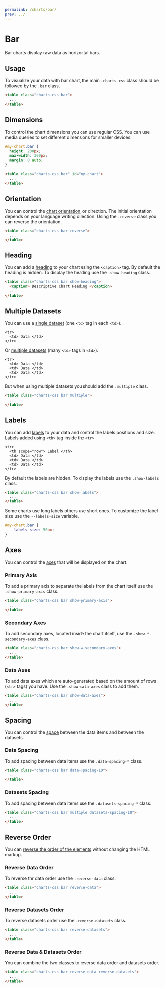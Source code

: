 ```yaml
---
permalink: /charts/bar/
prev: ../
---
```


# Bar

Bar charts display raw data as horizontal bars.

## Usage

To visualize your data with bar chart, the main `.charts-css` class should be followed by the `.bar` class.

```html
<table class="charts-css bar">
  ...
</table>
```

## Dimensions

To control the chart dimensions you can use regular CSS. You can use media queries to set different dimensions for smaller devices.

```css
#my-chart.bar {
  height: 200px;
  max-width: 300px;
  margin: 0 auto;
}
```

```html
<table class="charts-css bar" id="my-chart">
  ...
</table>
```

<code-example code-example-id="bar-example-1">
<template v-slot:css-code>
#bar-example-1 {
  height: 200px;
  max-width: 300px;
  margin: 0 auto;
}
</template>
<template v-slot:html-code>
<table class="charts-css bar" id="bar-example-1">

  <caption> Bar Example #1 </caption>

  <tbody>
    <tr>
      <td style="--size: 0.2"> </td>
    </tr>
    <tr>
      <td style="--size: 0.4"> </td>
    </tr>
    <tr>
      <td style="--size: 0.6"> </td>
    </tr>
    <tr>
      <td style="--size: 0.8"> </td>
    </tr>
    <tr>
      <td style="--size: 1"> </td>
    </tr>
  </tbody>

</table>
</template>
</code-example>

## Orientation

You can control the [chart orientation](../components/orientation/), or direction. The initial orientation depends on your language writing direction. Using the `.reverse` class you can reverse the orientation.

```html
<table class="charts-css bar reverse">
  ...
</table>
```

<code-example code-example-id="bar-example-2">
<template v-slot:css-code>
#bar-example-2 {
  height: 200px;
  max-width: 300px;
  margin: 0 auto;
}
</template>
<template v-slot:html-code>
<table class="charts-css bar reverse" id="bar-example-2">

  <caption> Bar Example #2 </caption>

  <tbody>
    <tr>
      <td style="--size: 0.2"> </td>
    </tr>
    <tr>
      <td style="--size: 0.4"> </td>
    </tr>
    <tr>
      <td style="--size: 0.6"> </td>
    </tr>
    <tr>
      <td style="--size: 0.8"> </td>
    </tr>
    <tr>
      <td style="--size: 1"> </td>
    </tr>
  </tbody>

</table>
</template>
</code-example>

## Heading

You can add a [heading](../components/heading/) to your chart using the `<caption>` tag. By default the heading is hidden. To display the heading use the `.show-heading` class.

```html
<table class="charts-css bar show-heading">
  <caption> Descriptive Chart Heading </caption>
  ...
</table>
```

<code-example code-example-id="bar-example-3">
<template v-slot:css-code>
#bar-example-3 {
  height: 200px;
  max-width: 300px;
  margin: 0 auto;
}
</template>
<template v-slot:html-code>
<table class="charts-css bar show-heading" id="bar-example-3">

  <caption> Descriptive Chart Heading </caption>

  <tbody>
    <tr>
      <td style="--size: 0.2"> </td>
    </tr>
    <tr>
      <td style="--size: 0.4"> </td>
    </tr>
    <tr>
      <td style="--size: 0.6"> </td>
    </tr>
    <tr>
      <td style="--size: 0.8"> </td>
    </tr>
    <tr>
      <td style="--size: 1"> </td>
    </tr>
  </tbody>

</table>
</template>
</code-example>

## Multiple Datasets

You can use a [single dataset](../components/data/) (one `<td>` tag in each `<td>`).

```html{2}
<tr>
  <td> Data </td>
</tr>
```

Or [multiple datasets](../components/datasets/) (many `<td>` tags in `<td>`).

```html{2-4}
<tr>
  <td> Data </td>
  <td> Data </td>
  <td> Data </td>
</tr>
```

But when using multiple datasets you should add the `.multiple` class.

```html
<table class="charts-css bar multiple">
  ...
</table>
```

<v-row>

<code-example code-example-id="bar-example-4">
<template v-slot:css-code>
#bar-example-4 {
  height: 200px;
  max-width: 300px;
  margin: 0 auto;
}
</template>
<template v-slot:html-code>
<table class="charts-css bar" id="bar-example-4">

  <caption> Bar Example #4 </caption>

  <tbody>
    <tr>
      <td style="--size: 0.2"> </td>
    </tr>
    <tr>
      <td style="--size: 0.4"> </td>
    </tr>
    <tr>
      <td style="--size: 0.6"> </td>
    </tr>
    <tr>
      <td style="--size: 0.8"> </td>
    </tr>
    <tr>
      <td style="--size: 1"> </td>
    </tr>
  </tbody>

</table>
</template>
</code-example>

<code-example code-example-id="bar-example-5">
<template v-slot:css-code>
#bar-example-5 {
  height: 200px;
  max-width: 300px;
  margin: 0 auto;
}
</template>
<template v-slot:html-code>
<table class="charts-css bar multiple data-spacing-3" id="bar-example-5">

  <caption> Bar Example #5 </caption>

  <tbody>
    <tr>
      <td style="--size: 0.2;"> </td>
      <td style="--size: 0.4;"> </td>
      <td style="--size: 0.6;"> </td>
      <td style="--size: 0.8;"> </td>
      <td style="--size: 1.0;"> </td>
    </tr>
    <tr>
      <td style="--size: 0.2;"> </td>
      <td style="--size: 0.4;"> </td>
      <td style="--size: 0.6;"> </td>
      <td style="--size: 0.8;"> </td>
      <td style="--size: 1.0;"> </td>
    </tr>
  </tbody>

</table>
</template>
</code-example>

</v-row>

## Labels

You can add [labels](../components/labels/) to your data and control the labels positions and size. Labels added using `<th>` tag inside the `<tr>`

```html{2}
<tr>
  <th scope="row"> Label </th>
  <td> Data </td>
  <td> Data </td>
  <td> Data </td>
</tr>
```

By default the labels are hidden. To display the labels use the `.show-labels` class.

```html
<table class="charts-css bar show-labels">
  ...
</table>
```

<v-row>

<code-example code-example-id="bar-example-6">
<template v-slot:css-code>
#bar-example-6 {
  height: 200px;
  max-width: 300px;
  margin: 0 auto;
}
</template>
<template v-slot:html-code>
<table class="charts-css bar show-labels" id="bar-example-6">

  <caption> Bar Example #6 </caption>

  <thead>
    <tr>
      <th scope="col"> Year </th>
      <th scope="col"> Progress </th>
    </tr>
  </thead>

  <tbody>
    <tr>
      <th scope="row"> 2016 </th>
      <td style="--size: 0.2"> </td>
    </tr>
    <tr>
      <th scope="row"> 2017 </th>
      <td style="--size: 0.4"> </td>
    </tr>
    <tr>
      <th scope="row"> 2018 </th>
      <td style="--size: 0.6"> </td>
    </tr>
    <tr>
      <th scope="row"> 2019 </th>
      <td style="--size: 0.8"> </td>
    </tr>
    <tr>
      <th scope="row"> 2020 </th>
      <td style="--size: 1"> </td>
    </tr>
  </tbody>

</table>
</template>
</code-example>

<code-example code-example-id="bar-example-7">
<template v-slot:css-code>
#bar-example-7 {
  height: 200px;
  max-width: 300px;
  margin: 0 auto;
}
</template>
<template v-slot:html-code>
<table class="charts-css bar show-labels reverse" id="bar-example-7">

  <caption> Bar Example #7 </caption>

  <thead>
    <tr>
      <th scope="col"> Year </th>
      <th scope="col"> Progress </th>
    </tr>
  </thead>

  <tbody>
    <tr>
      <th scope="row"> 2016 </th>
      <td style="--size: 0.2"> </td>
    </tr>
    <tr>
      <th scope="row"> 2017 </th>
      <td style="--size: 0.4"> </td>
    </tr>
    <tr>
      <th scope="row"> 2018 </th>
      <td style="--size: 0.6"> </td>
    </tr>
    <tr>
      <th scope="row"> 2019 </th>
      <td style="--size: 0.8"> </td>
    </tr>
    <tr>
      <th scope="row"> 2020 </th>
      <td style="--size: 1"> </td>
    </tr>
  </tbody>

</table>
</template>
</code-example>

</v-row>

Some charts use long labels others use short ones. To customize the label size use the `--labels-size` variable.

```css
#my-chart.bar {
  --labels-size: 50px;
}
```

<v-row>

<code-example code-example-id="bar-example-8">
<template v-slot:css-code>
#bar-example-8 {
  height: 200px;
  max-width: 300px;
  margin: 0 auto;
  --labels-size: 50px;
}
</template>
<template v-slot:html-code>
<table class="charts-css bar show-labels" id="bar-example-8">

  <caption> Bar Example #8 </caption>

  <thead>
    <tr>
      <th scope="col"> Year </th>
      <th scope="col"> Progress </th>
    </tr>
  </thead>

  <tbody>
    <tr>
      <th scope="row"> 2016 </th>
      <td style="--size: 0.2"> </td>
    </tr>
    <tr>
      <th scope="row"> 2017 </th>
      <td style="--size: 0.4"> </td>
    </tr>
    <tr>
      <th scope="row"> 2018 </th>
      <td style="--size: 0.6"> </td>
    </tr>
    <tr>
      <th scope="row"> 2019 </th>
      <td style="--size: 0.8"> </td>
    </tr>
    <tr>
      <th scope="row"> 2020 </th>
      <td style="--size: 1"> </td>
    </tr>
  </tbody>

</table>
</template>
</code-example>

<code-example code-example-id="bar-example-9">
<template v-slot:css-code>
#bar-example-9 {
  height: 200px;
  max-width: 300px;
  margin: 0 auto;
  --labels-size: 50px;
}
</template>
<template v-slot:html-code>
<table class="charts-css bar show-labels reverse" id="bar-example-9">

  <caption> Bar Example #9 </caption>

  <thead>
    <tr>
      <th scope="col"> Year </th>
      <th scope="col"> Progress </th>
    </tr>
  </thead>

  <tbody>
    <tr>
      <th scope="row"> 2016 </th>
      <td style="--size: 0.2"> </td>
    </tr>
    <tr>
      <th scope="row"> 2017 </th>
      <td style="--size: 0.4"> </td>
    </tr>
    <tr>
      <th scope="row"> 2018 </th>
      <td style="--size: 0.6"> </td>
    </tr>
    <tr>
      <th scope="row"> 2019 </th>
      <td style="--size: 0.8"> </td>
    </tr>
    <tr>
      <th scope="row"> 2020 </th>
      <td style="--size: 1"> </td>
    </tr>
  </tbody>

</table>
</template>
</code-example>

</v-row>

## Axes

You can control the [axes](../components/axes/) that will be displayed on the chart.

### Primary Axis

To add a primary axis to separate the labels from the chart itself use the `.show-primary-axis` class.

```html
<table class="charts-css bar show-primary-axis">
  ...
</table>
```

<v-row>

<code-example code-example-id="bar-example-10">
<template v-slot:css-code>
#bar-example-10 {
  height: 200px;
  max-width: 300px;
  margin: 0 auto;
}
</template>
<template v-slot:html-code>
<table class="charts-css bar show-labels" id="bar-example-10">

  <caption> Bar Example #10 </caption>

  <thead>
    <tr>
      <th scope="col"> Year </th>
      <th scope="col"> Progress </th>
    </tr>
  </thead>

  <tbody>
    <tr>
      <th scope="row"> 2016 </th>
      <td style="--size: 0.2"> </td>
    </tr>
    <tr>
      <th scope="row"> 2017 </th>
      <td style="--size: 0.4"> </td>
    </tr>
    <tr>
      <th scope="row"> 2018 </th>
      <td style="--size: 0.6"> </td>
    </tr>
    <tr>
      <th scope="row"> 2019 </th>
      <td style="--size: 0.8"> </td>
    </tr>
    <tr>
      <th scope="row"> 2020 </th>
      <td style="--size: 1"> </td>
    </tr>
  </tbody>

</table>
</template>
</code-example>

<code-example code-example-id="bar-example-11">
<template v-slot:css-code>
#bar-example-11 {
  height: 200px;
  max-width: 300px;
  margin: 0 auto;
}
</template>
<template v-slot:html-code>
<table class="charts-css bar show-labels show-primary-axis" id="bar-example-11">

  <caption> Bar Example #11 </caption>

  <thead>
    <tr>
      <th scope="col"> Year </th>
      <th scope="col"> Progress </th>
    </tr>
  </thead>

  <tbody>
    <tr>
      <th scope="row"> 2016 </th>
      <td style="--size: 0.2"> </td>
    </tr>
    <tr>
      <th scope="row"> 2017 </th>
      <td style="--size: 0.4"> </td>
    </tr>
    <tr>
      <th scope="row"> 2018 </th>
      <td style="--size: 0.6"> </td>
    </tr>
    <tr>
      <th scope="row"> 2019 </th>
      <td style="--size: 0.8"> </td>
    </tr>
    <tr>
      <th scope="row"> 2020 </th>
      <td style="--size: 1"> </td>
    </tr>
  </tbody>

</table>
</template>
</code-example>

</v-row>

### Secondary Axes

To add secondary axes, located inside the chart itself, use the `.show-*-secondary-axes` class.

```html
<table class="charts-css bar show-4-secondary-axes">
  ...
</table>
```

<v-row>

<code-example code-example-id="bar-example-12">
<template v-slot:css-code>
#bar-example-12 {
  height: 200px;
  max-width: 300px;
  margin: 0 auto;
}
</template>
<template v-slot:html-code>
<table class="charts-css bar show-labels show-primary-axis show-4-secondary-axes" id="bar-example-12">

  <caption> Bar Example #12 </caption>

  <thead>
    <tr>
      <th scope="col"> Year </th>
      <th scope="col"> Progress </th>
    </tr>
  </thead>

  <tbody>
    <tr>
      <th scope="row"> 2016 </th>
      <td style="--size: 0.25"> </td>
    </tr>
    <tr>
      <th scope="row"> 2017 </th>
      <td style="--size: 0.5"> </td>
    </tr>
    <tr>
      <th scope="row"> 2018 </th>
      <td style="--size: 0.125"> </td>
    </tr>
    <tr>
      <th scope="row"> 2019 </th>
      <td style="--size: 0.75"> </td>
    </tr>
    <tr>
      <th scope="row"> 2020 </th>
      <td style="--size: 0.25"> </td>
    </tr>
  </tbody>

</table>
</template>
</code-example>

<code-example code-example-id="bar-example-13">
<template v-slot:css-code>
#bar-example-13 {
  height: 200px;
  max-width: 300px;
  margin: 0 auto;
}
</template>
<template v-slot:html-code>
<table class="charts-css bar show-labels show-primary-axis show-10-secondary-axes" id="bar-example-13">

  <caption> Bar Example #13 </caption>

  <thead>
    <tr>
      <th scope="col"> Year </th>
      <th scope="col"> Progress </th>
    </tr>
  </thead>

  <tbody>
    <tr>
      <th scope="row"> 2016 </th>
      <td style="--size: 0.2"> </td>
    </tr>
    <tr>
      <th scope="row"> 2017 </th>
      <td style="--size: 0.8"> </td>
    </tr>
    <tr>
      <th scope="row"> 2018 </th>
      <td style="--size: 0.4"> </td>
    </tr>
    <tr>
      <th scope="row"> 2019 </th>
      <td style="--size: 0.6"> </td>
    </tr>
    <tr>
      <th scope="row"> 2020 </th>
      <td style="--size: 0.2"> </td>
    </tr>
  </tbody>

</table>
</template>
</code-example>

</v-row>

### Data Axes

To add data axes which are auto-generated based on the amount of rows (`<tr>` tags) you have. Use the `.show-data-axes` class to add them.

```html
<table class="charts-css bar show-data-axes">
  ...
</table>
```

<v-row>

<code-example code-example-id="bar-example-14">
<template v-slot:css-code>
#bar-example-14 {
  height: 200px;
  max-width: 300px;
  margin: 0 auto;
}
</template>
<template v-slot:html-code>
<table class="charts-css bar show-labels show-primary-axis show-data-axes" id="bar-example-14">

  <caption> Bar Example #14 </caption>

  <thead>
    <tr>
      <th scope="col"> Year </th>
      <th scope="col"> Progress </th>
    </tr>
  </thead>

  <tbody>
    <tr>
      <th scope="row"> 2016 </th>
      <td style="--size: 0.25"> </td>
    </tr>
    <tr>
      <th scope="row"> 2017 </th>
      <td style="--size: 0.5"> </td>
    </tr>
    <tr>
      <th scope="row"> 2018 </th>
      <td style="--size: 0.125"> </td>
    </tr>
    <tr>
      <th scope="row"> 2019 </th>
      <td style="--size: 0.75"> </td>
    </tr>
    <tr>
      <th scope="row"> 2020 </th>
      <td style="--size: 0.25"> </td>
    </tr>
  </tbody>

</table>
</template>
</code-example>

<code-example code-example-id="bar-example-15">
<template v-slot:css-code>
#bar-example-15 {
  height: 200px;
  max-width: 300px;
  margin: 0 auto;
}
</template>
<template v-slot:html-code>
<table class="charts-css bar show-labels show-primary-axis show-4-secondary-axes show-data-axes" id="bar-example-15">

  <caption> Bar Example #15 </caption>

  <thead>
    <tr>
      <th scope="col"> Year </th>
      <th scope="col"> Progress </th>
    </tr>
  </thead>

  <tbody>
    <tr>
      <th scope="row"> 2016 </th>
      <td style="--size: 0.2"> </td>
    </tr>
    <tr>
      <th scope="row"> 2017 </th>
      <td style="--size: 0.8"> </td>
    </tr>
    <tr>
      <th scope="row"> 2018 </th>
      <td style="--size: 0.4"> </td>
    </tr>
    <tr>
      <th scope="row"> 2019 </th>
      <td style="--size: 0.6"> </td>
    </tr>
    <tr>
      <th scope="row"> 2020 </th>
      <td style="--size: 0.2"> </td>
    </tr>
  </tbody>

</table>
</template>
</code-example>

</v-row>

## Spacing

You can control the [space](../components/spacing/) between the data items and between the datasets.

### Data Spacing

To add spacing between data items use the `.data-spacing-*` class.

```html
<table class="charts-css bar data-spacing-10">
  ...
</table>
```

<v-row>

<code-example code-example-id="bar-example-16">
<template v-slot:css-code>
#bar-example-16 {
  height: 200px;
  max-width: 300px;
  margin: 0 auto;
}
</template>
<template v-slot:html-code>
<table class="charts-css bar show-labels show-primary-axis show-data-axes" id="bar-example-16">

  <caption> Bar Example #16 </caption>

  <thead>
    <tr>
      <th scope="col"> Year </th>
      <th scope="col"> Progress </th>
    </tr>
  </thead>

  <tbody>
    <tr>
      <th scope="row"> 2016 </th>
      <td style="--size: 0.2"> </td>
    </tr>
    <tr>
      <th scope="row"> 2017 </th>
      <td style="--size: 0.4"> </td>
    </tr>
    <tr>
      <th scope="row"> 2018 </th>
      <td style="--size: 0.6"> </td>
    </tr>
    <tr>
      <th scope="row"> 2019 </th>
      <td style="--size: 0.8"> </td>
    </tr>
    <tr>
      <th scope="row"> 2020 </th>
      <td style="--size: 1"> </td>
    </tr>
  </tbody>

</table>
</template>
</code-example>

<code-example code-example-id="bar-example-17">
<template v-slot:css-code>
#bar-example-17 {
  height: 200px;
  max-width: 300px;
  margin: 0 auto;
}
</template>
<template v-slot:html-code>
<table class="charts-css bar show-labels show-primary-axis show-data-axes data-spacing-10" id="bar-example-17">

  <caption> Bar Example #17 </caption>

  <thead>
    <tr>
      <th scope="col"> Year </th>
      <th scope="col"> Progress </th>
    </tr>
  </thead>

  <tbody>
    <tr>
      <th scope="row"> 2016 </th>
      <td style="--size: 0.2"> </td>
    </tr>
    <tr>
      <th scope="row"> 2017 </th>
      <td style="--size: 0.4"> </td>
    </tr>
    <tr>
      <th scope="row"> 2018 </th>
      <td style="--size: 0.6"> </td>
    </tr>
    <tr>
      <th scope="row"> 2019 </th>
      <td style="--size: 0.8"> </td>
    </tr>
    <tr>
      <th scope="row"> 2020 </th>
      <td style="--size: 1"> </td>
    </tr>
  </tbody>

</table>
</template>
</code-example>

</v-row>

### Datasets Spacing

To add spacing between data items use the `.datasets-spacing-*` class.

```html
<table class="charts-css bar multiple datasets-spacing-10">
  ...
</table>
```

<v-row>

<code-example code-example-id="bar-example-18">
<template v-slot:css-code>
#bar-example-18 {
  height: 400px;
  max-width: 300px;
  margin: 0 auto;
}
</template>
<template v-slot:html-code>
<table class="charts-css bar show-labels multiple show-primary-axis show-data-axes" id="bar-example-18">

  <caption> Bar Example #18 </caption>

  <thead>
    <tr>
      <th scope="col"> Year </th>
      <th scope="col"> Progress 1</th>
      <th scope="col"> Progress 2</th>
      <th scope="col"> Progress 3</th>
      <th scope="col"> Progress 4</th>
      <th scope="col"> Progress 5</th>
    </tr>
  </thead>

  <tbody>
    <tr>
      <th scope="row"> 2000 </th>
      <td style="--size: 0.2;"> </td>
      <td style="--size: 0.5;"> </td>
      <td style="--size: 1.0;"> </td>
      <td style="--size: 0.7;"> </td>
      <td style="--size: 0.4;"> </td>
    </tr>
    <tr>
      <th scope="row"> 2020 </th>
      <td style="--size: 0.2;"> </td>
      <td style="--size: 0.4;"> </td>
      <td style="--size: 0.6;"> </td>
      <td style="--size: 0.8;"> </td>
      <td style="--size: 1.0;"> </td>
    </tr>
  </tbody>

</table>
</template>
</code-example>

<code-example code-example-id="bar-example-19">
<template v-slot:css-code>
#bar-example-19 {
  height: 400px;
  max-width: 300px;
  margin: 0 auto;
}
</template>
<template v-slot:html-code>
<table class="charts-css bar show-labels multiple show-primary-axis show-data-axes datasets-spacing-10" id="bar-example-19">

  <caption> Bar Example #19 </caption>

  <thead>
    <tr>
      <th scope="col"> Year </th>
      <th scope="col"> Progress 1</th>
      <th scope="col"> Progress 2</th>
      <th scope="col"> Progress 3</th>
      <th scope="col"> Progress 4</th>
      <th scope="col"> Progress 5</th>
    </tr>
  </thead>

  <tbody>
    <tr>
      <th scope="row"> 2000 </th>
      <td style="--size: 0.2;"> </td>
      <td style="--size: 0.5;"> </td>
      <td style="--size: 1.0;"> </td>
      <td style="--size: 0.7;"> </td>
      <td style="--size: 0.4;"> </td>
    </tr>
    <tr>
      <th scope="row"> 2020 </th>
      <td style="--size: 0.2;"> </td>
      <td style="--size: 0.4;"> </td>
      <td style="--size: 0.6;"> </td>
      <td style="--size: 0.8;"> </td>
      <td style="--size: 1.0;"> </td>
    </tr>
  </tbody>

</table>
</template>
</code-example>

</v-row>

## Reverse Order

You can [reverse the order of the elements](../components/reverse-order/) without changing the HTML markup.

### Reverse Data Order

To reverse thr data order use the `.reverse-data` class.

```html
<table class="charts-css bar reverse-data">
  ...
</table>
```

<v-row>

<code-example code-example-id="bar-example-20">
<template v-slot:css-code>
#bar-example-20 {
  height: 200px;
  max-width: 300px;
  margin: 0 auto;
}
</template>
<template v-slot:html-code>
<table class="charts-css bar show-labels" id="bar-example-20">

  <caption> Bar Example #20 </caption>

  <thead>
    <tr>
      <th scope="col"> Year </th>
      <th scope="col"> Progress </th>
    </tr>
  </thead>

  <tbody>
    <tr>
      <th scope="row"> 2016 </th>
      <td style="--size: 0.2"> </td>
    </tr>
    <tr>
      <th scope="row"> 2017 </th>
      <td style="--size: 0.4"> </td>
    </tr>
    <tr>
      <th scope="row"> 2018 </th>
      <td style="--size: 0.6"> </td>
    </tr>
    <tr>
      <th scope="row"> 2019 </th>
      <td style="--size: 0.8"> </td>
    </tr>
    <tr>
      <th scope="row"> 2020 </th>
      <td style="--size: 1"> </td>
    </tr>
  </tbody>

</table>
</template>
</code-example>

<code-example code-example-id="bar-example-21">
<template v-slot:css-code>
#bar-example-21 {
  height: 200px;
  max-width: 300px;
  margin: 0 auto;
}
</template>
<template v-slot:html-code>
<table class="charts-css bar show-labels reverse-data" id="bar-example-21">

  <caption> Bar Example #21 </caption>

  <thead>
    <tr>
      <th scope="col"> Year </th>
      <th scope="col"> Progress </th>
    </tr>
  </thead>

  <tbody>
    <tr>
      <th scope="row"> 2016 </th>
      <td style="--size: 0.2"> </td>
    </tr>
    <tr>
      <th scope="row"> 2017 </th>
      <td style="--size: 0.4"> </td>
    </tr>
    <tr>
      <th scope="row"> 2018 </th>
      <td style="--size: 0.6"> </td>
    </tr>
    <tr>
      <th scope="row"> 2019 </th>
      <td style="--size: 0.8"> </td>
    </tr>
    <tr>
      <th scope="row"> 2020 </th>
      <td style="--size: 1"> </td>
    </tr>
  </tbody>

</table>
</template>
</code-example>

</v-row>

### Reverse Datasets Order

To reverse datasets order use the `.reverse-datasets` class.

```html
<table class="charts-css bar reverse-datasets">
  ...
</table>
```

<v-row>

<code-example code-example-id="bar-example-22">
<template v-slot:css-code>
#bar-example-22 {
  height: 400px;
  max-width: 300px;
  margin: 0 auto;
}
</template>
<template v-slot:html-code>
<table class="charts-css bar multiple show-labels data-spacing-10 show-primary-axis show-data-axes" id="bar-example-22">

  <caption> Bar Example #22 </caption>

  <thead>
    <tr>
      <th scope="col"> Year </th>
      <th scope="col"> Progress 1</th>
      <th scope="col"> Progress 2</th>
      <th scope="col"> Progress 3</th>
      <th scope="col"> Progress 4</th>
      <th scope="col"> Progress 5</th>
    </tr>
  </thead>

  <tbody>
    <tr>
      <th scope="row"> 2000 </th>
      <td style="--size: 0.2;"> </td>
      <td style="--size: 0.5;"> </td>
      <td style="--size: 1.0;"> </td>
      <td style="--size: 0.7;"> </td>
      <td style="--size: 0.4;"> </td>
    </tr>
    <tr>
      <th scope="row"> 2020 </th>
      <td style="--size: 0.2;"> </td>
      <td style="--size: 0.4;"> </td>
      <td style="--size: 0.6;"> </td>
      <td style="--size: 0.8;"> </td>
      <td style="--size: 1.0;"> </td>
    </tr>
  </tbody>

</table>
</template>
</code-example>

<code-example code-example-id="bar-example-23">
<template v-slot:css-code>
#bar-example-23 {
  height: 400px;
  max-width: 300px;
  margin: 0 auto;
}
</template>
<template v-slot:html-code>
<table class="charts-css bar multiple show-labels data-spacing-10 show-primary-axis show-data-axes reverse-datasets" id="bar-example-23">

  <caption> Bar Example #23 </caption>

  <thead>
    <tr>
      <th scope="col"> Year </th>
      <th scope="col"> Progress 1</th>
      <th scope="col"> Progress 2</th>
      <th scope="col"> Progress 3</th>
      <th scope="col"> Progress 4</th>
      <th scope="col"> Progress 5</th>
    </tr>
  </thead>

  <tbody>
    <tr>
      <th scope="row"> 2000 </th>
      <td style="--size: 0.2;"> </td>
      <td style="--size: 0.5;"> </td>
      <td style="--size: 1.0;"> </td>
      <td style="--size: 0.7;"> </td>
      <td style="--size: 0.4;"> </td>
    </tr>
    <tr>
      <th scope="row"> 2020 </th>
      <td style="--size: 0.2;"> </td>
      <td style="--size: 0.4;"> </td>
      <td style="--size: 0.6;"> </td>
      <td style="--size: 0.8;"> </td>
      <td style="--size: 1.0;"> </td>
    </tr>
  </tbody>

</table>
</template>
</code-example>

</v-row>

### Reverse Data & Datasets Order

You can combine the two classes to reverse data order and datasets order.

```html
<table class="charts-css bar reverse-data reverse-datasets">
  ...
</table>
```

<v-row>

<code-example code-example-id="bar-example-24">
<template v-slot:css-code>
#bar-example-24 {
  height: 400px;
  max-width: 300px;
  margin: 0 auto;
}
</template>
<template v-slot:html-code>
<table class="charts-css bar multiple show-labels data-spacing-10 show-primary-axis show-data-axes" id="bar-example-24">

  <caption> Bar Example #24 </caption>

  <thead>
    <tr>
      <th scope="col"> Year </th>
      <th scope="col"> Progress 1</th>
      <th scope="col"> Progress 2</th>
      <th scope="col"> Progress 3</th>
      <th scope="col"> Progress 4</th>
      <th scope="col"> Progress 5</th>
    </tr>
  </thead>

  <tbody>
    <tr>
      <th scope="row"> 2000 </th>
      <td style="--size: 0.2;"> </td>
      <td style="--size: 0.5;"> </td>
      <td style="--size: 1.0;"> </td>
      <td style="--size: 0.7;"> </td>
      <td style="--size: 0.4;"> </td>
    </tr>
    <tr>
      <th scope="row"> 2020 </th>
      <td style="--size: 0.2;"> </td>
      <td style="--size: 0.4;"> </td>
      <td style="--size: 0.6;"> </td>
      <td style="--size: 0.8;"> </td>
      <td style="--size: 1.0;"> </td>
    </tr>
  </tbody>

</table>
</template>
</code-example>

<code-example code-example-id="bar-example-25">
<template v-slot:css-code>
#bar-example-25 {
  height: 400px;
  max-width: 300px;
  margin: 0 auto;
}
</template>
<template v-slot:html-code>
<table class="charts-css bar multiple show-labels data-spacing-10 show-primary-axis show-data-axes reverse-data reverse-datasets" id="bar-example-25">

  <caption> Bar Example #25 </caption>

  <thead>
    <tr>
      <th scope="col"> Year </th>
      <th scope="col"> Progress 1</th>
      <th scope="col"> Progress 2</th>
      <th scope="col"> Progress 3</th>
      <th scope="col"> Progress 4</th>
      <th scope="col"> Progress 5</th>
    </tr>
  </thead>

  <tbody>
    <tr>
      <th scope="row"> 2000 </th>
      <td style="--size: 0.2;"> </td>
      <td style="--size: 0.5;"> </td>
      <td style="--size: 1.0;"> </td>
      <td style="--size: 0.7;"> </td>
      <td style="--size: 0.4;"> </td>
    </tr>
    <tr>
      <th scope="row"> 2020 </th>
      <td style="--size: 0.2;"> </td>
      <td style="--size: 0.4;"> </td>
      <td style="--size: 0.6;"> </td>
      <td style="--size: 0.8;"> </td>
      <td style="--size: 1.0;"> </td>
    </tr>
  </tbody>

</table>
</template>
</code-example>

</v-row>
